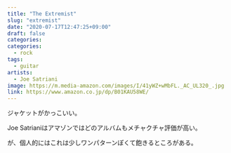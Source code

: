 ```yaml
---
title: "The Extremist"
slug: "extremist"
date: "2020-07-17T12:47:25+09:00"
draft: false
categories:
categories:
  - rock
tags:
  - guitar
artists:
  - Joe Satriani
image: https://m.media-amazon.com/images/I/41yWZ+wMbFL._AC_UL320_.jpg
link: https://www.amazon.co.jp/dp/B01KAU58WE/
---
```

ジャケットがかっこいい。
<!--more-->
Joe Satrianiはアマゾンではどのアルバムもメチャクチャ評価が高い。

が、個人的にはこれは少しワンパターンぽくて飽きるところがある。
